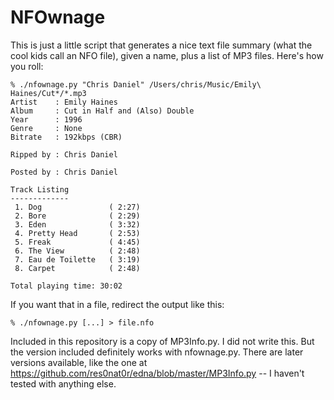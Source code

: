 NFOwnage
========

This is just a little script that generates a nice text file summary (what the cool kids call an NFO file), given a name, plus a list of MP3 files. Here's how you roll:

    % ./nfownage.py "Chris Daniel" /Users/chris/Music/Emily\ Haines/Cut*/*.mp3
    Artist    : Emily Haines
    Album     : Cut in Half and (Also) Double
    Year      : 1996
    Genre     : None
    Bitrate   : 192kbps (CBR)
    
    Ripped by : Chris Daniel
    
    Posted by : Chris Daniel
    
    Track Listing
    -------------
     1. Dog               ( 2:27)
     2. Bore              ( 2:29)
     3. Eden              ( 3:32)
     4. Pretty Head       ( 2:53)
     5. Freak             ( 4:45)
     6. The View          ( 2:48)
     7. Eau de Toilette   ( 3:19)
     8. Carpet            ( 2:48)
    
    Total playing time: 30:02

If you want that in a file, redirect the output like this:

    % ./nfownage.py [...] > file.nfo

Included in this repository is a copy of MP3Info.py. I did not write this. But the version included definitely works with nfownage.py. There are later versions available, like the one at https://github.com/res0nat0r/edna/blob/master/MP3Info.py -- I haven't tested with anything else.
